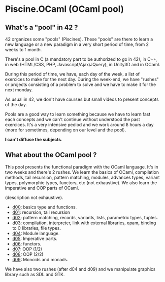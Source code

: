 # Piscine.OCaml (OCaml pool)

## What's a "pool" in 42 ?

42 organizes some "pools" (Piscines). These "pools" are there to learn a new
language or a new paradigm in a very short period of time, from 2 weeks to 1
month.

There's a pool in C (a mandatory part to be authorized to go in 42), in C++, in
web (HTML/CSS, PHP, Javascript/Ajax/JQuery), in Unity3D and in OCaml.

During this period of time, we have, each day of the week, a list of exercices
to make for the next day. During the week-end, we have "rushes" or projects
consisting of a problem to solve and we have to make it for the next monday.

As usual in 42, we don't have courses but small videos to present concepts of
the day.

Pools are a good way to learn something because we have to learn fast each
concepts and we can't continue without understood the past exercices.
It's a very intensive pediod and we work around 8 hours a day (more for
sometimes, depending on our level and the pool).

**I can't diffuse the subjects**.

## What about the OCaml pool ?

This pool presents the functional paradigm with the OCaml language. It's in two
weeks and there's 2 rushes. We learn the basics of OCaml, compilation methods,
tail recursion, pattern matching, modules, advances types, variant types,
polymorphic types, functors, etc (not exhaustive).
We also learn the imperative and OOP parts of OCaml.

(description not exhaustive).
* [d00](https://github.com/42dannywillems/Piscine.OCaml.d00): basics type and functions.
* [d01](https://github.com/42dannywillems/Piscine.OCaml.d01): recursion, tail recursion
* [d02](https://github.com/42dannywillems/Piscine.OCaml.d02): pattern matching, records, variants, lists, parametric types, tuples.
* [d03](https://github.com/42dannywillems/Piscine.OCaml.d03): compilation, interpreter, link with external libraries, opam, binding to
  C libraries, file types.
* [d04](https://github.com/42dannywillems/Piscine.OCaml.d04): Module language.
* [d05](https://github.com/42dannywillems/Piscine.OCaml.d05): Imperative parts.
* [d06](https://github.com/42dannywillems/Piscine.OCaml.d06): functors.
* [d07](https://github.com/42dannywillems/Piscine.OCaml.d07): OOP (1/2)
* [d08](https://github.com/42dannywillems/Piscine.OCaml.d08): OOP (2/2)
* [d09](https://github.com/42dannywillems/Piscine.OCaml.d09): Monoids and monads.

We have also two rushes (after d04 and d09) and we manipulate graphics library
such as SDL and GTK.
